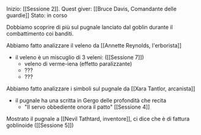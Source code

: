 Inizio: [[Sessione 2]].
Quest giver: [[Bruce Davis, Comandante delle guardie]]
Stato: in corso

Dobbiamo scoprire di più sul pugnale lanciato dal goblin durante il combattimento coi banditi.

Abbiamo fatto analizzare il veleno da [[Annette Reynolds, l'erborista]]
- il veleno è un miscuglio di 3 veleni: ([[Sessione 7]])
	- veleno di verme-iena (effetto paralizzante)
	- ???
	- ???

Abbiamo fatto analizzare i simboli sul pugnale da [[Xara Tantlor, arcanista]]
- il pugnale ha una scritta in Gergo delle profondità che recita 
	- "Il servo obbediente onora il patto" [[Sessione 4]]

Mostrato il pugnale a [[Nevil Tathtard, inventore]], ci dice che è di fattura goblinoide ([[Sessione 5]])


